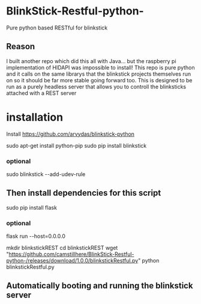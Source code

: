 # BlinkStick-Restful-python-
Pure python based RESTful for blinkstick

## Reason
I built another repo which did this all with Java... but the raspberry pi implementation of HIDAPI was impossible to install!
This repo is pure python and it calls on the same librarys that the blinkstick projects themselves run on so it should be far more stable going forward too.
This is designed to be run as a purely headless server that allows you to controll the blinksticks attached with a REST server

# installation

Install https://github.com/arvydas/blinkstick-python

sudo apt-get install python-pip
sudo pip install blinkstick

### optional
sudo blinkstick --add-udev-rule

## Then install dependencies for this script

sudo pip install flask

### optional 
flask run --host=0.0.0.0

mkdir blinkstickREST
cd blinkstickREST
wget "https://github.com/camstillhere/BlinkStick-Restful-python-/releases/download/1.0.0/blinkstickRestful.py"
python blinkstickRestful.py

## Automatically booting and running the blinkstick server
